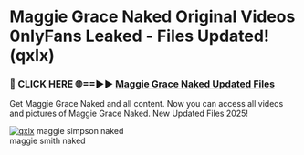 # Maggie Grace Naked Original Videos 0nlyFans Leaked - Files Updated! (qxlx)

<h3>🔴 CLICK HERE 🌐==►► <a href="https://tinyurl.com/up5wt9bj" rel="nofollow">Maggie Grace Naked Updated Files</a></h3>

Get Maggie Grace Naked and all content. Now you can access all videos and pictures of Maggie Grace Naked. New Updated Files 2025!

[![qxlx](https://i.imgur.com/ABiUzMV.gif)](https://tinyurl.com/up5wt9bj)
maggie simpson naked<br>
maggie smith naked